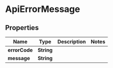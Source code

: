 

# ApiErrorMessage

## Properties

| Name | Type | Description | Notes |
| ------------ | ------------- | ------------- | ------------- |
| **errorCode** | **String** |  |  |
| **message** | **String** |  |  |


